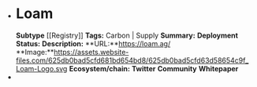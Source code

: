 - # Loam
  **Subtype** [[Registry]] 
  **Tags:** Carbon | Supply
  **Summary:**
  **Deployment Status:**
  **Description:**
  **URL:**https://loam.ag/
  **Image:**https://assets.website-files.com/625db0bad5cfd681bd654bd8/625db0bad5cfd63d58654c9f_Loam-Logo.svg
  **Ecosystem/chain:**
  **Twitter**
  **Community**
  **Whitepaper**
-